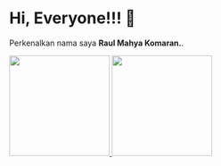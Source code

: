 # Hi, Everyone!!! 👋

Perkenalkan nama saya **Raul Mahya Komaran.**.  

<p align="left">
<a href="https://github.com/raulmahya123">
  <img height="180em" src="https://github-readme-stats-eight-theta.vercel.app/api?username=raulmahya123&show_icons=true&theme=algolia&include_all_commits=true&count_private=true"/>
  <img height="180em" src="https://github-readme-stats-eight-theta.vercel.app/api/top-langs/?username=raulmahya123&layout=compact&langs_count=8&theme=algolia"/>
</a>
</p>
